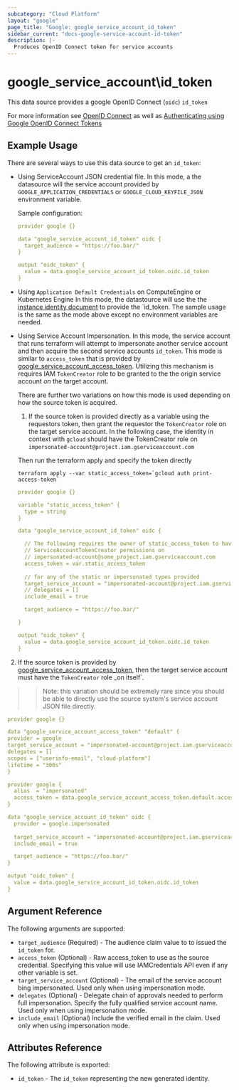```yaml
---
subcategory: "Cloud Platform"
layout: "google"
page_title: "Google: google_service_account_id_token"
sidebar_current: "docs-google-service-account-id-token"
description: |-
  Produces OpenID Connect token for service accounts
---
```


# google\_service\_account\id\_token

This data source provides a google OpenID Connect (`oidc`) `id_token` 

For more information see
[OpenID Connect](https://openid.net/specs/openid-connect-core-1_0.html#IDToken) as well as [Authenticating using Google OpenID Connect Tokens](https://github.com/salrashid123/google_id_token)

## Example Usage

There are several ways to use this data source to get an `id_token`:

* Using ServiceAccount JSON credential file.
  In this mode, a the datasource will the service account provided by `GOOGLE_APPLICATION_CREDENTIALS` or `GOOGLE_CLOUD_KEYFILE_JSON` environment variable. 
  
  Sample configuration:
  ```yaml
  provider google {}

  data "google_service_account_id_token" oidc {
    target_audience = "https://foo.bar/"
  }

  output "oidc_token" {
    value = data.google_service_account_id_token.oidc.id_token
  }
  ```

* Using `Application Default Credentials` on ComputeEngine or Kubernetes Engine
  In this mode, the datastource will use the the [instance identity document](https://cloud.google.com/compute/docs/instances/verifying-instance-identity) to provide the `id_token.  The sample usage is the same as the mode above except no environment variables are needed.

* Using Service Account Impersonation.
  In this mode, the service account that runs terraform will attempt to impersonate another service account and then acquire the second service accounts `id_token`.  This mode is similar to `access_token` that is provided by [google_service_account_access_token](https://www.terraform.io/docs/providers/google/d/datasource_google_service_account_access_token.html).  Utilizing this mechanism is requires IAM `TokenCreator` role to be granted to the the origin service account _on_ the target account.

  There are further two variations on how this mode is used depending on how the source token is acquired.

  1. If the source token is provided directly as a variable using the requestors token, then grant the requestor the `TokenCreator` role on the target service account.  In the following case, the identity in context with `gcloud` should have the TokenCreator role on `impersonated-account@project.iam.gserviceaccount.com`


  Then run the terraform apply and specify the token directly

     ```terraform apply --var static_access_token=`gcloud auth print-access-token` ```

  ```yaml
  provider google {}

  variable "static_access_token" {
    type = string
  }

  data "google_service_account_id_token" oidc {

    // The following requires the owner of static_access_token to have
    // ServiceAccountTokenCreator permissions on  
    // impersonated-account@some_project.iam.gserviceaccount.com 
    access_token = var.static_access_token
    
    // for any of the static or impersonated types provided
    target_service_account = "impersonated-account@project.iam.gserviceaccount.com"
    // delegates = []
    include_email = true

    target_audience = "https://foo.bar/"

  }

  output "oidc_token" {
    value = data.google_service_account_id_token.oidc.id_token
  }  
  ```

2. If the source token is provided by [google_service_account_access_token](https://www.terraform.io/docs/providers/google/d/datasource_google_service_account_access_token.html), then the target service account must have the `TokenCreator` role _on itself`.

  >> Note: this variation should be extremely rare since you should be able to directly use the source system's service account JSON file directly.

  ```yaml
  provider google {}

  data "google_service_account_access_token" "default" {
  provider = google
  target_service_account = "impersonated-account@project.iam.gserviceaccount.com"
  delegates = []
  scopes = ["userinfo-email", "cloud-platform"]
  lifetime = "300s"
  }

  provider google {
    alias  = "impersonated"
    access_token = data.google_service_account_access_token.default.access_token
  }

  data "google_service_account_id_token" oidc {
    provider = google.impersonated
    
    target_service_account = "impersonated-account@project.iam.gserviceaccount.com"
    include_email = true

    target_audience = "https://foo.bar/"
  }

  output "oidc_token" {
    value = data.google_service_account_id_token.oidc.id_token
  }
  ```

## Argument Reference

The following arguments are supported:

* `target_audience` (Required) - The audience claim value to to issued the `id_token` for.
* `access_token` (Optional) - Raw access_token to use as the source credential.  Specifying this value will use IAMCredentials API even if any other variable is set.
* `target_service_account` (Optional) - The email of the service account bing impersonated. Used only when using impersonation mode.
* `delegates` (Optional) - Delegate chain of approvals needed to perform full impersonation. Specify the fully qualified service account name.   Used only when using impersonation mode.
* `include_email` (Optional) Include the verified email in the claim. Used only when using impersonation mode.

## Attributes Reference

The following attribute is exported:

* `id_token` - The `id_token` representing the new generated identity.
